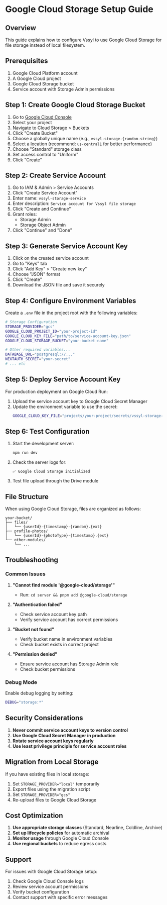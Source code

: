 # Google Cloud Storage Setup Guide

## Overview
This guide explains how to configure Vssyl to use Google Cloud Storage for file storage instead of local filesystem.

## Prerequisites
1. Google Cloud Platform account
2. A Google Cloud project
3. Google Cloud Storage bucket
4. Service account with Storage Admin permissions

## Step 1: Create Google Cloud Storage Bucket

1. Go to [Google Cloud Console](https://console.cloud.google.com/)
2. Select your project
3. Navigate to Cloud Storage > Buckets
4. Click "Create Bucket"
5. Choose a globally unique name (e.g., `vssyl-storage-{random-string}`)
6. Select a location (recommend: `us-central1` for better performance)
7. Choose "Standard" storage class
8. Set access control to "Uniform"
9. Click "Create"

## Step 2: Create Service Account

1. Go to IAM & Admin > Service Accounts
2. Click "Create Service Account"
3. Enter name: `vssyl-storage-service`
4. Enter description: `Service account for Vssyl file storage`
5. Click "Create and Continue"
6. Grant roles:
   - Storage Admin
   - Storage Object Admin
7. Click "Continue" and "Done"

## Step 3: Generate Service Account Key

1. Click on the created service account
2. Go to "Keys" tab
3. Click "Add Key" > "Create new key"
4. Choose "JSON" format
5. Click "Create"
6. Download the JSON file and save it securely

## Step 4: Configure Environment Variables

Create a `.env` file in the project root with the following variables:

```bash
# Storage Configuration
STORAGE_PROVIDER="gcs"
GOOGLE_CLOUD_PROJECT_ID="your-project-id"
GOOGLE_CLOUD_KEY_FILE="path/to/service-account-key.json"
GOOGLE_CLOUD_STORAGE_BUCKET="your-bucket-name"

# Other required variables...
DATABASE_URL="postgresql://..."
NEXTAUTH_SECRET="your-secret"
# ... etc
```

## Step 5: Deploy Service Account Key

For production deployment on Google Cloud Run:

1. Upload the service account key to Google Cloud Secret Manager
2. Update the environment variable to use the secret:
   ```bash
   GOOGLE_CLOUD_KEY_FILE="projects/your-project/secrets/vssyl-storage-key/versions/latest"
   ```

## Step 6: Test Configuration

1. Start the development server:
   ```bash
   npm run dev
   ```

2. Check the server logs for:
   ```
   ✅ Google Cloud Storage initialized
   ```

3. Test file upload through the Drive module

## File Structure

When using Google Cloud Storage, files are organized as follows:

```
your-bucket/
├── files/
│   └── {userId}-{timestamp}-{random}.{ext}
├── profile-photos/
│   └── {userId}-{photoType}-{timestamp}.{ext}
└── other-modules/
    └── ...
```

## Troubleshooting

### Common Issues

1. **"Cannot find module '@google-cloud/storage'"**
   - Run: `cd server && pnpm add @google-cloud/storage`

2. **"Authentication failed"**
   - Check service account key path
   - Verify service account has correct permissions

3. **"Bucket not found"**
   - Verify bucket name in environment variables
   - Check bucket exists in correct project

4. **"Permission denied"**
   - Ensure service account has Storage Admin role
   - Check bucket permissions

### Debug Mode

Enable debug logging by setting:
```bash
DEBUG="storage:*"
```

## Security Considerations

1. **Never commit service account keys to version control**
2. **Use Google Cloud Secret Manager in production**
3. **Rotate service account keys regularly**
4. **Use least privilege principle for service account roles**

## Migration from Local Storage

If you have existing files in local storage:

1. Set `STORAGE_PROVIDER="local"` temporarily
2. Export files using the migration script
3. Set `STORAGE_PROVIDER="gcs"`
4. Re-upload files to Google Cloud Storage

## Cost Optimization

1. **Use appropriate storage classes** (Standard, Nearline, Coldline, Archive)
2. **Set up lifecycle policies** for automatic archival
3. **Monitor usage** through Google Cloud Console
4. **Use regional buckets** to reduce egress costs

## Support

For issues with Google Cloud Storage setup:
1. Check Google Cloud Console logs
2. Review service account permissions
3. Verify bucket configuration
4. Contact support with specific error messages
